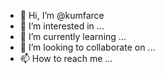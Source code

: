- 👋 Hi, I’m @kumfarce
- 👀 I’m interested in ...
- 🌱 I’m currently learning ...
- 💞️ I’m looking to collaborate on ...
- 📫 How to reach me ...

<!---
kumfarce/kumfarce is a ✨ special ✨ repository because its `README.md` (this file) appears on your GitHub profile.
You can click the Preview link to take a look at your changes.
--->
